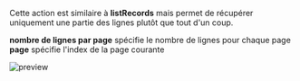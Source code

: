 Cette action est similaire à **listRecords** mais permet de récupérer uniquement une partie des lignes plutôt que tout d'un coup.

**nombre de lignes par page** spécifie le nombre de lignes pour chaque page
**page** spécifie l'index de la page courante

![preview](/images/airtable/actions/listRecordsPaginated-fr.png)